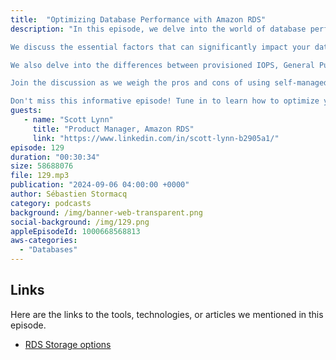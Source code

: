 ```yaml
---
title:  "Optimizing Database Performance with Amazon RDS"
description: "In this episode, we delve into the world of database performance optimization with Scott Lynn, product manager for Amazon RDS.

We discuss the essential factors that can significantly impact your database performance, ensuring your applications run smoothly and efficiently. We explore effective strategies for scaling your relational databases to meet growing demands and maintain optimal performance.

We also delve into the differences between provisioned IOPS, General Purpose SSD, and magnetic drives, helping you determine the best storage option for your specific workload. Discover why io2 Block Express storage is the ideal choice for demanding databases that require high performance and low latency.

Join the discussion as we weigh the pros and cons of using self-managed databases on EC2 versus fully managed databases on RDS.

Don't miss this informative episode! Tune in to learn how to optimize your database performance and achieve maximum efficiency with Amazon RDS."
guests:
   - name: "Scott Lynn"
     title: "Product Manager, Amazon RDS"
     link: "https://www.linkedin.com/in/scott-lynn-b2905a1/"
episode: 129
duration: "00:30:34" 
size: 58688076
file: 129.mp3	
publication: "2024-09-06 04:00:00 +0000"
author: Sébastien Stormacq
category: podcasts
background: /img/banner-web-transparent.png
social-background: /img/129.png
appleEpisodeId: 1000668568813
aws-categories:
  - "Databases"
---
```


## Links

Here are the links to the tools, technologies, or articles we mentioned in this episode.

- [RDS Storage options](https://docs.aws.amazon.com/AmazonRDS/latest/UserGuide/CHAP_Storage.html)